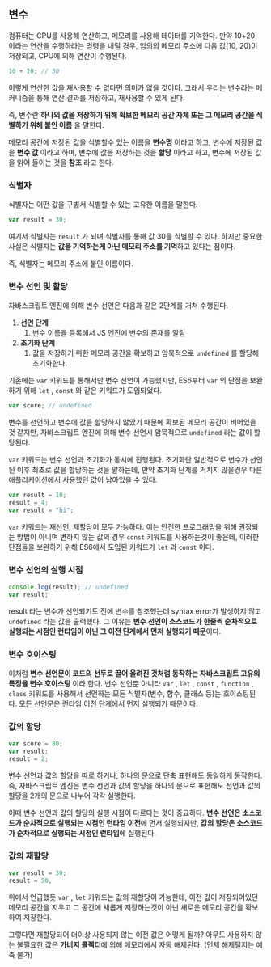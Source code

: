 ## 변수

컴퓨터는 CPU를 사용해 연산하고, 메모리를 사용해 데이터를 기억한다. 만약 10+20 이라는 연산을 수행하라는 명령을 내릴 경우, 임의의 메모리 주소에 다음 값(10, 20)이 저장되고, CPU에 의해 연산이 수행된다.

```jsx
10 + 20; // 30
```

이렇게 연산한 값을 재사용할 수 없다면 의미가 없을 것이다. 그래서 우리는 변수라는 메커니즘을 통해 연산 결과를 저장하고, 재사용할 수 있게 된다.

즉, 변수란 **하나의 값을 저장하기 위해 확보한 메모리 공간 자체 또는 그 메모리 공간을 식별하기 위해 붙인 이름** 을 말한다.

메모리 공간에 저장된 값을 식별할수 있는 이름을 **변수명** 이라고 하고, 변수에 저장된 값을 **변수 값** 이라고 하며, 변수에 값을 저장하는 것을 **할당** 이라고 하고, 변수에 저장된 값을 읽어 들이는 것을 **참조** 라고 한다.

### 식별자

식별자는 어떤 값을 구볋서 식별할 수 있는 고유한 이름을 말한다.

```jsx
var result = 30;
```

여기서 식별자는 `result` 가 되며 식별자를 통해 값 30을 식별할 수 있다. 하지만 중요한 사실은 식별자는 **값을 기억하는게 아닌 메모리 주소를 기억**하고 있다는 점이다.

즉, 식별자는 메모리 주소에 붙인 이름이다.

### 변수 선언 및 할당

자바스크립트 엔진에 의해 변수 선언은 다음과 같은 2단계를 거쳐 수행된다.

1. **선언 단계**
   1. 변수 이름을 등록해서 JS 엔진에 변수의 존재를 알림
2. **초기화 단계**
   1. 값을 저장하기 위한 메모리 공간을 확보하고 암묵적으로 `undefined` 를 할당해 초기화한다.

기존에는 `var` 키워드를 통해서만 변수 선언이 가능했지만, ES6부터 `var` 의 단점을 보완하기 위해 `let` , `const` 와 같은 키워드가 도입되었다.

```jsx
var score; // undefined
```

변수를 선언하고 변수에 값을 할당하지 않았기 때문에 확보된 메모리 공간이 비어있을 것 같지만, 자바스크립트 엔진에 의해 변수 선언시 암묵적으로 `undefined` 라는 값이 할당된다.

`var` 키워드는 변수 선언과 초기화가 동시에 진행된다. 초기화란 일반적으로 변수가 선언된 이후 최초로 값을 할당하는 것을 말하는데, 만약 초기화 단계를 거치지 않을경우 다른 애플리케이션에서 사용했던 값이 남아있을 수 있다.

```jsx
var result = 10;
result = 4;
var result = "hi";
```

`var` 키워드는 재선언, 재할당이 모두 가능하다. 이는 안전한 프로그래밍을 위해 권장되는 방법이 아니며 변하지 않는 값의 경우 `const` 키워드를 사용하는것이 좋은데, 이러한 단점들을 보완하기 위해 ES6에서 도입된 키워드가 `let` 과 `const` 이다.

### 변수 선언의 실행 시점

```jsx
console.log(result); // undefined
var result;
```

result 라는 변수가 선언되기도 전에 변수를 참조했는데 syntax error가 발생하지 않고 `undefined` 라는 값을 출력했다. 그 이유는 **변수 선언이 소스코드가 한줄씩 순차적으로 실행되는 시점인 런타임이 아닌 그 이전 단계에서 먼저 실행되기 때문**이다.

### 변수 호이스팅

이처럼 **변수 선언문이 코드의 선두로 끌어 올려진 것처럼 동작하는 자바스크립트 고유의 특징을 변수 호이스팅** 이라 한다. 변수 선언뿐 아니라 `var` , `let` , `const` , `function` , `class` 키워드를 사용해서 선언하는 모든 식별자(변수, 함수, 클래스 등)는 호이스팅된다. 모든 선언문은 런타임 이전 단계에서 먼저 실행되기 때문이다.

### 값의 할당

```jsx
var score = 80;
var result;
result = 2;
```

변수 선언과 값의 할당을 따로 하거나, 하나의 문으로 단축 표현해도 동일하게 동작한다. 즉, 자바스크립트 엔진은 변수 선언과 값의 할당을 하나의 문으로 표현해도 선언과 값의 할당을 2개의 문으로 나누어 각각 실행한다.

이때 변수 선언과 값의 할당의 실행 시점이 다르다는 것이 중요하다. **변수 선언은 소스코드가 순차적으로 실행되는 시점인 런타임 이전**에 먼저 실행되지만, **값의 할당은 소스코드가 순차적으로 실행되는 시점인 런타임**에 실행된다.

### 값의 재할당

```jsx
var result = 30;
result = 50;
```

위에서 언급했듯 `var` , `let` 키워드는 값의 재할당이 가능한데, 이전 값이 저장되어있던 메모리 공간을 지우고 그 공간에 새롭게 저장하는것이 아닌 새로운 메모리 공간을 확보하여 저장한다.

그렇다면 재할당되어 더이상 사용되지 않는 이전 값은 어떻게 될까? 아무도 사용하지 않는 불필요한 값은 **가비지 콜렉터**에 의해 메모리에서 자동 해제된다. (언제 해제될지는 예측 불가)
